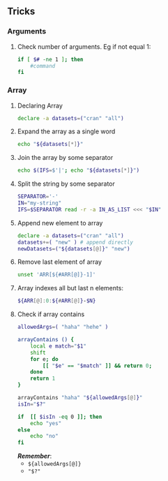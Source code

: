 ## Tricks

### Arguments
1. Check number of arguments. Eg if not equal 1:
    ```bash
    if [ $# -ne 1 ]; then
        #command
    fi
    ```
### Array
1. Declaring Array
    ```bash
    declare -a datasets=("cran" "all")
    ```
1. Expand the array as a single word
    ```bash
    echo "${datasets[*]}"
    ```
1. Join the array by some separator
    ```bash
    echo $(IFS=$'|'; echo "${datasets[*]}")
    ```
1. Split the string by some separator
    ```bash
    SEPARATOR='-'
    IN="my-string"
    IFS=$SEPARATOR read -r -a IN_AS_LIST <<< "$IN"
    ```
1. Append new element to array
    ```bash
    declare -a datasets=("cran" "all")
    datasets+=( "new" ) # append directly
    newDatasets=("${datasets[@]}" "new")
    ```
1. Remove last element of array
    ```bash
    unset 'ARR[${#ARR[@]}-1]'
    ```
1. Array indexes all but last n elements:
    ```bash
    ${ARR[@]:0:${#ARR[@]}-$N}
    ```
1. Check if array contains
    ```bash
    allowedArgs=( "haha" "hehe" )

    arrayContains () {
        local e match="$1"
        shift
        for e; do
            [[ "$e" == "$match" ]] && return 0;
        done
        return 1
    }

    arrayContains "haha" "${allowedArgs[@]}"
    isIn="$?"

    if  [[ $isIn -eq 0 ]]; then
        echo "yes"
    else
        echo "no"
    fi
    ```
    ***Remember***:
     * ```${allowedArgs[@]}```
     * ```"$?"```

